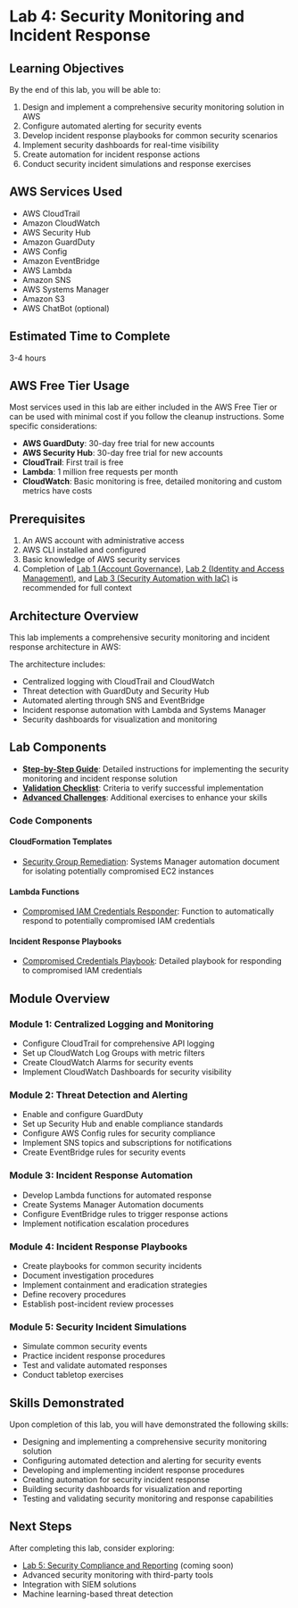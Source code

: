 # Lab 4: Security Monitoring and Incident Response

## Learning Objectives

By the end of this lab, you will be able to:

1. Design and implement a comprehensive security monitoring solution in AWS
2. Configure automated alerting for security events
3. Develop incident response playbooks for common security scenarios
4. Implement security dashboards for real-time visibility
5. Create automation for incident response actions
6. Conduct security incident simulations and response exercises

## AWS Services Used

- AWS CloudTrail
- Amazon CloudWatch
- AWS Security Hub
- Amazon GuardDuty
- AWS Config
- Amazon EventBridge
- AWS Lambda
- Amazon SNS
- AWS Systems Manager
- Amazon S3
- AWS ChatBot (optional)

## Estimated Time to Complete

3-4 hours

## AWS Free Tier Usage

Most services used in this lab are either included in the AWS Free Tier or can be used with minimal cost if you follow the cleanup instructions. Some specific considerations:

- **AWS GuardDuty**: 30-day free trial for new accounts
- **AWS Security Hub**: 30-day free trial for new accounts
- **CloudTrail**: First trail is free
- **Lambda**: 1 million free requests per month
- **CloudWatch**: Basic monitoring is free, detailed monitoring and custom metrics have costs

## Prerequisites

1. An AWS account with administrative access
2. AWS CLI installed and configured
3. Basic knowledge of AWS security services
4. Completion of [Lab 1 (Account Governance)](../lab-1-account-governance), [Lab 2 (Identity and Access Management)](../lab-2-identity-access-management), and [Lab 3 (Security Automation with IaC)](../lab-3-security-automation-iac) is recommended for full context

## Architecture Overview

This lab implements a comprehensive security monitoring and incident response architecture in AWS:


The architecture includes:
- Centralized logging with CloudTrail and CloudWatch
- Threat detection with GuardDuty and Security Hub
- Automated alerting through SNS and EventBridge
- Incident response automation with Lambda and Systems Manager
- Security dashboards for visualization and monitoring

## Lab Components

- [**Step-by-Step Guide**](step-by-step-guide.md): Detailed instructions for implementing the security monitoring and incident response solution
- [**Validation Checklist**](validation-checklist.md): Criteria to verify successful implementation
- [**Advanced Challenges**](challenges.md): Additional exercises to enhance your skills

### Code Components

#### CloudFormation Templates
- [Security Group Remediation](code/scripts/ssm-documents/host-isolation.json): Systems Manager automation document for isolating potentially compromised EC2 instances

#### Lambda Functions
- [Compromised IAM Credentials Responder](code/scripts/lambda-functions/compromised-iam-credentials-responder.py): Function to automatically respond to potentially compromised IAM credentials

#### Incident Response Playbooks
- [Compromised Credentials Playbook](code/scripts/playbooks/compromised-credentials-playbook.md): Detailed playbook for responding to compromised IAM credentials

## Module Overview

### Module 1: Centralized Logging and Monitoring
- Configure CloudTrail for comprehensive API logging
- Set up CloudWatch Log Groups with metric filters
- Create CloudWatch Alarms for security events
- Implement CloudWatch Dashboards for security visibility

### Module 2: Threat Detection and Alerting
- Enable and configure GuardDuty
- Set up Security Hub and enable compliance standards
- Configure AWS Config rules for security compliance
- Implement SNS topics and subscriptions for notifications
- Create EventBridge rules for security events

### Module 3: Incident Response Automation
- Develop Lambda functions for automated response
- Create Systems Manager Automation documents
- Configure EventBridge rules to trigger response actions
- Implement notification escalation procedures

### Module 4: Incident Response Playbooks
- Create playbooks for common security incidents
- Document investigation procedures
- Implement containment and eradication strategies
- Define recovery procedures
- Establish post-incident review processes

### Module 5: Security Incident Simulations
- Simulate common security events
- Practice incident response procedures
- Test and validate automated responses
- Conduct tabletop exercises

## Skills Demonstrated

Upon completion of this lab, you will have demonstrated the following skills:

- Designing and implementing a comprehensive security monitoring solution
- Configuring automated detection and alerting for security events
- Developing and implementing incident response procedures
- Creating automation for security incident response
- Building security dashboards for visualization and reporting
- Testing and validating security monitoring and response capabilities

## Next Steps

After completing this lab, consider exploring:
- [Lab 5: Security Compliance and Reporting](../lab-5-security-compliance-reporting) (coming soon)
- Advanced security monitoring with third-party tools
- Integration with SIEM solutions
- Machine learning-based threat detection 